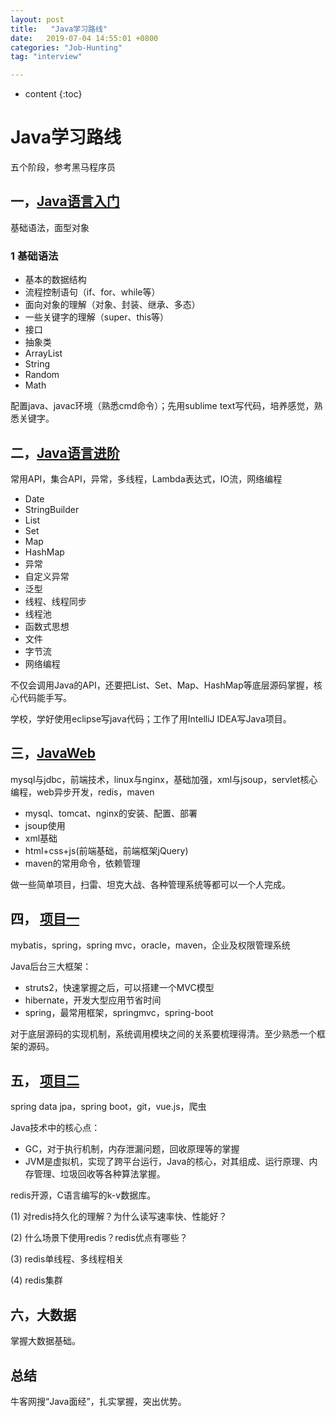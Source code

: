 ```yaml
---
layout: post
title:   "Java学习路线"
date:   2019-07-04 14:55:01 +0800
categories: "Job-Hunting"
tag: "interview"

---
```


* content
{:toc}




# Java学习路线

五个阶段，参考黑马程序员

## 一，[Java语言入门]()

基础语法，面型对象

### 1 基础语法

* 基本的数据结构
* 流程控制语句（if、for、while等）
* 面向对象的理解（对象、封装、继承、多态）
* 一些关键字的理解（super、this等）
* 接口
* 抽象类
* ArrayList
* String
* Random
* Math

配置java、javac环境（熟悉cmd命令）；先用sublime text写代码，培养感觉，熟悉关键字。

## 二，[Java语言进阶]()

常用API，集合API，异常，多线程，Lambda表达式，IO流，网络编程

* Date
* StringBuilder
* List
* Set
* Map
* HashMap
* 异常
* 自定义异常
* 泛型
* 线程、线程同步
* 线程池
* 函数式思想
* 文件
* 字节流
* 网络编程

不仅会调用Java的API，还要把List、Set、Map、HashMap等底层源码掌握，核心代码能手写。

学校，学好使用eclipse写java代码；工作了用IntelliJ IDEA写Java项目。

## 三，[JavaWeb]()

mysql与jdbc，前端技术，linux与nginx，基础加强，xml与jsoup，servlet核心编程，web异步开发，redis，maven

* mysql、tomcat、nginx的安装、配置、部署
* jsoup使用
* xml基础
* html+css+js(前端基础，前端框架jQuery)
* maven的常用命令，依赖管理

做一些简单项目，扫雷、坦克大战、各种管理系统等都可以一个人完成。

## 四， [项目一]()

mybatis，spring，spring mvc，oracle，maven，企业及权限管理系统

Java后台三大框架：

* struts2，快速掌握之后，可以搭建一个MVC模型
* hibernate，开发大型应用节省时间
* spring，最常用框架，springmvc，spring-boot

对于底层源码的实现机制，系统调用模块之间的关系要梳理得清。至少熟悉一个框架的源码。

## 五， [项目二]()

spring data jpa，spring boot，git，vue.js，爬虫

Java技术中的核心点：

* GC，对于执行机制，内存泄漏问题，回收原理等的掌握
* JVM是虚拟机，实现了跨平台运行，Java的核心，对其组成、运行原理、内存管理、垃圾回收等各种算法掌握。

redis开源，C语言编写的k-v数据库。

(1) 对redis持久化的理解？为什么读写速率快、性能好？

(2) 什么场景下使用redis？redis优点有哪些？

(3) redis单线程、多线程相关

(4) redis集群

## 六，大数据

掌握大数据基础。



## 总结

牛客网搜“Java面经”，扎实掌握，突出优势。

